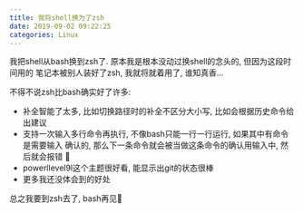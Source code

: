 ```yaml
---
title: 我将shell换为了zsh
date: 2019-09-02 09:22:25
categories: Linux
---
```


我把shell从bash换到zsh了. 原本我是根本没动过换shell的念头的, 但因为这段时间用的
笔记本被别人装好了zsh, 我就将就着用了, 谁知真香...

<!-- More -->

不得不说zsh比bash确实好了许多:

- 补全智能了太多, 比如切换路径时的补全不区分大小写, 比如会根据历史命令给出建议
- 支持一次输入多行命令再执行, 不像bash只能一行一行运行, 如果其中有命令是需要输入
  确认的, 那么下一条命令就会被当做这条命令的确认用输入中, 然后就会报错 🤷
- powerllevel9l这个主题很好看, 能显示出git的状态很棒
- 更多我还没体会到的好处 ‍

总之我要到zsh去了, bash再见👋